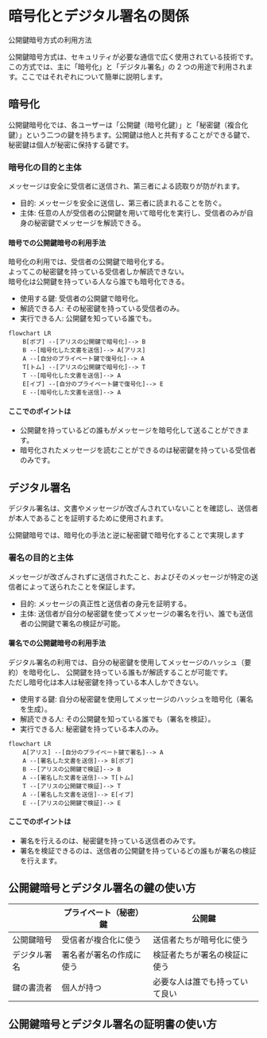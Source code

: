 # 暗号化とデジタル署名の関係

公開鍵暗号方式の利用方法

公開鍵暗号方式は、セキュリティが必要な通信で広く使用されている技術です。この方式では、主に「暗号化」と「デジタル署名」の 2 つの用途で利用されます。ここではそれぞれについて簡単に説明します。

## 暗号化

公開鍵暗号化では、各ユーザーは「公開鍵（暗号化鍵）」と「秘密鍵（複合化鍵）」という二つの鍵を持ちます。公開鍵は他人と共有することができる鍵で、秘密鍵は個人が秘密に保持する鍵です。

### 暗号化の目的と主体

メッセージは安全に受信者に送信され、第三者による読取りが防がれます。

- 目的: メッセージを安全に送信し、第三者に読まれることを防ぐ。
- 主体: 任意の人が受信者の公開鍵を用いて暗号化を実行し、受信者のみが自身の秘密鍵でメッセージを解読できる。

#### 暗号での公開鍵暗号の利用手法

暗号化の利用では、受信者の公開鍵で暗号化する。  
よってこの秘密鍵を持っている受信者しか解読できない。  
暗号化は公開鍵を持っている人なら誰でも暗号化できる。

- 使用する鍵: 受信者の公開鍵で暗号化。
- 解読できる人: その秘密鍵を持っている受信者のみ。
- 実行できる人: 公開鍵を知っている誰でも。

```mermaid
flowchart LR
    B[ボブ] --[アリスの公開鍵で暗号化]--> B
    B --[暗号化した文書を送信]--> A[アリス]
    A --[自分のプライベート鍵で復号化]--> A
    T[トム] --[アリスの公開鍵で暗号化]--> T
    T --[暗号化した文書を送信]--> A
    E[イブ] --[自分のプライベート鍵で復号化]--> E
    E --[暗号化した文書を送信]--> A
```

#### ここでのポイントは

- 公開鍵を持っているどの誰もがメッセージを暗号化して送ることができます。
- 暗号化されたメッセージを読むことができるのは秘密鍵を持っている受信者のみです。

## デジタル署名

デジタル署名は、文書やメッセージが改ざんされていないことを確認し、送信者が本人であることを証明するために使用されます。

公開鍵暗号では、暗号化の手法と逆に秘密鍵で暗号化することで実現します

### 署名の目的と主体

メッセージが改ざんされずに送信されたこと、およびそのメッセージが特定の送信者によって送られたことを保証します。

- 目的: メッセージの真正性と送信者の身元を証明する。
- 主体: 送信者が自分の秘密鍵を使ってメッセージの署名を行い、誰でも送信者の公開鍵で署名の検証が可能。

#### 署名での公開鍵暗号の利用手法

デジタル署名の利用では、自分の秘密鍵を使用してメッセージのハッシュ（要約）を暗号化し、
公開鍵を持っている誰もが解読することが可能です。  
ただし暗号化は本人は秘密鍵を持っている本人しかできない。

- 使用する鍵: 自分の秘密鍵を使用してメッセージのハッシュを暗号化（署名を生成）。
- 解読できる人: その公開鍵を知っている誰でも（署名を検証）。
- 実行できる人: 秘密鍵を持っている本人のみ。

```mermaid
flowchart LR
    A[アリス] --[自分のプライベート鍵で署名]--> A
    A --[署名した文書を送信]--> B[ボブ]
    B --[アリスの公開鍵で検証]--> B
    A --[署名した文書を送信]--> T[トム]
    T --[アリスの公開鍵で検証]--> T
    A --[署名した文書を送信]--> E[イブ]
    E --[アリスの公開鍵で検証]--> E
```

#### ここでのポイントは

- 署名を行えるのは、秘密鍵を持っている送信者のみです。
- 署名を検証できるのは、送信者の公開鍵を持っているどの誰もが署名の検証を行えます。

## 公開鍵暗号とデジタル署名の鍵の使い方

|              | プライベート（秘密）鍵   | 公開鍵                         |
| ------------ | ------------------------ | ------------------------------ |
| 公開鍵暗号   | 受信者が複合化に使う     | 送信者たちが暗号化に使う       |
| デジタル署名 | 署名者が署名の作成に使う | 検証者たちが署名の検証に使う   |
| 鍵の書流者   | 個人が持つ               | 必要な人は誰でも持っていて良い |

## 公開鍵暗号とデジタル署名の証明書の使い方
